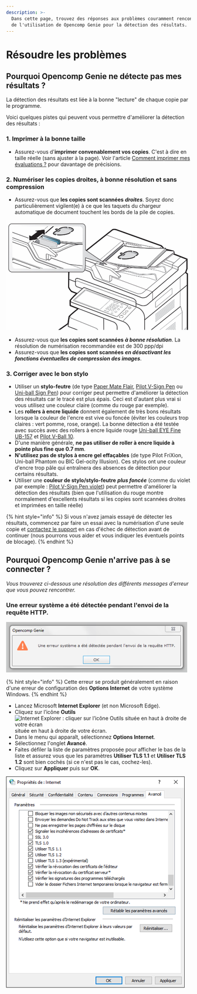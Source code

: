 ```yaml
---
description: >-
  Dans cette page, trouvez des réponses aux problèmes couramment rencontrés lors
  de l'utilisation de Opencomp Genie pour la détection des résultats.
---
```


# Résoudre les problèmes

## Pourquoi Opencomp Genie ne détecte pas mes résultats ?

La détection des résultats est liée à la bonne "lecture" de chaque copie par le programme.

Voici quelques pistes qui peuvent vous permettre d'améliorer la détection des résultats :

### 1. Imprimer à la bonne taille

* Assurez-vous d'**imprimer convenablement vos copies**. C'est à dire en taille réelle \(sans ajuster à la page\). Voir l'article [Comment imprimer mes évaluations ?](../../creer-mes-evaluations/imprimer-mon-evaluation.md) pour davantage de précisions.

### 2. Numériser les copies droites, à bonne résolution et sans compression

* Assurez-vous que **les copies sont scannées** _**droites**_. Soyez donc particulièrement vigilent\(e\) à ce que les taquets du chargeur automatique de document touchent les bords de la pile de copies.

![](../../.gitbook/assets/taquets-adf.jpg)

* Assurez-vous que **les copies sont scannées** _**à bonne résolution**_. La résolution de numérisation recommandée est de 300 ppp/dpi
* Assurez-vous que **les copies sont scannées** _**en désactivant les fonctions éventuelles de compression des images**_.

### 3. Corriger avec le bon stylo

* Utiliser un **stylo-feutre** \(de type [Paper Mate Flair](https://amzn.to/2IYqiAo), [Pilot V-Sign Pen](https://amzn.to/2qmdBEZ) ou [Uni-ball Sign Pen](https://amzn.to/2qhFpdI)\) pour corriger peut permettre d'améliorer la détection des résultats car le tracé est plus épais. Ceci est d'autant plus vrai si vous utilisez une couleur claire \(comme du rouge par exemple\).
* Les **rollers à encre liquide** donnent également de très bons résultats lorsque la couleur de l'encre est vive ou foncée \(éviter les couleurs trop claires : vert pomme, rose, orange\). La bonne détection a été testée avec succès avec des rollers à encre liquide rouge [Uni-ball EYE Fine UB-157](https://amzn.to/2FIa6Bt) et [Pilot V-Ball 10](https://amzn.to/2Xb6L3t).
* D'une manière générale, **ne pas utiliser de roller à encre liquide à pointe plus fine que 0.7 mm**.
* **N'utilisez pas de stylos à encre gel effaçables** \(de type Pilot FriXion, Uni-ball Phantom ou BIC Gel-ocity Illusion\). Ces stylos ont une couleur d'encre trop pâle qui entraînera des absences de détection pour certains résultats.
* Utiliser une **couleur de stylo/stylo-feutre** _**plus foncée**_ \(comme du violet par exemple : [Pilot V-Sign Pen violet](https://amzn.to/2qmdBEZ)\) peut permettre d'améliorer la détection des résultats \(bien que l'utilisation du rouge montre normalement d'excellents résultats si les copies sont scannées droites et imprimées en taille réelle\)

{% hint style="info" %}
Si vous n'avez jamais essayé de détecter les résultats, commencez par faire un essai avec la numérisation d'une seule copie et [contactez le support](https://opencomp.fr/a-propos/contact/) en cas d'échec de détection avant de continuer \(nous pourrons vous aider et vous indiquer les éventuels points de blocage\).
{% endhint %}



## Pourquoi Opencomp Genie n'arrive pas à se connecter ?

_Vous trouverez ci-dessous une résolution des différents messages d'erreur que vous pouvez rencontrer._

### Une erreur système a été détectée pendant l'envoi de la requête HTTP.

![](../../.gitbook/assets/erreur-systeme.png)

{% hint style="info" %}
Cette erreur se produit généralement en raison d'une erreur de configuration des **Options Internet** de votre système Windows.
{% endhint %}

* Lancez Microsoft **Internet Explorer** \(et non Microsoft Edge\).
* Cliquez sur l’icône **Outils**  ![Internet Explorer : cliquer sur l&#x2019;ic&#xF4;ne Outils situ&#xE9;e en haut &#xE0; droite de votre &#xE9;cran](https://assistance.orange.fr/medias/woopic/images/var/orange/storage/images/media/crc-racine/captures-ecran/technique/commun-images-dans-texte-16-x-16/internet-explorer-11-icone-outils/19334122-2-fre-FR/internet-explorer-11-icone-outils_icon16x16.png) située en haut à droite de votre écran.
* Dans le menu qui apparaît, sélectionnez **Options Internet**.
* Sélectionnez l'onglet **Avancé**.
* Faites défiler la liste de paramètres proposée pour afficher le bas de la liste et assurez vous que les paramètres **Utiliser TLS 1.1** et **Utiliser TLS 1.2** sont bien cochés \(si ce n'est pas le cas, cochez-les\).
* Cliquez sur **Appliquer** puis sur **OK**.

![Onglet &quot;Avanc&#xE9;&quot; des Propri&#xE9;t&#xE9;s Internet.](../../.gitbook/assets/b1b7f8a1-ea43-4a12-aaa5-6e3d0d92bb91.png)

